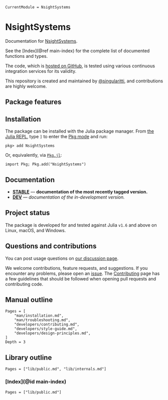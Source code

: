 ```@meta
CurrentModule = NsightSystems
```

# NsightSystems

Documentation for [NsightSystems](https://github.com/singularitti/NsightSystems.jl).

See the [Index](@ref main-index) for the complete list of documented functions
and types.

The code, which is [hosted on GitHub](https://github.com/singularitti/NsightSystems.jl), is tested
using various continuous integration services for its validity.

This repository is created and maintained by
[@singularitti](https://github.com/singularitti), and contributions are highly welcome.

## Package features



## Installation

The package can be installed with the Julia package manager.
From [the Julia REPL](https://docs.julialang.org/en/v1/stdlib/REPL/), type `]` to enter
the [Pkg mode](https://docs.julialang.org/en/v1/stdlib/REPL/#Pkg-mode) and run:

```julia-repl
pkg> add NsightSystems
```

Or, equivalently, via [`Pkg.jl`](https://pkgdocs.julialang.org/v1/):

```@repl
import Pkg; Pkg.add("NsightSystems")
```

## Documentation

- [**STABLE**](https://singularitti.github.io/NsightSystems.jl/stable) — **documentation of the most recently tagged version.**
- [**DEV**](https://singularitti.github.io/NsightSystems.jl/dev) — _documentation of the in-development version._

## Project status

The package is developed for and tested against Julia `v1.6` and above on Linux, macOS, and
Windows.

## Questions and contributions

You can post usage questions on
[our discussion page](https://github.com/singularitti/NsightSystems.jl/discussions).

We welcome contributions, feature requests, and suggestions. If you encounter any problems,
please open an [issue](https://github.com/singularitti/NsightSystems.jl/issues).
The [Contributing](@ref) page has
a few guidelines that should be followed when opening pull requests and contributing code.

## Manual outline

```@contents
Pages = [
    "man/installation.md",
    "man/troubleshooting.md",
    "developers/contributing.md",
    "developers/style-guide.md",
    "developers/design-principles.md",
]
Depth = 3
```

## Library outline

```@contents
Pages = ["lib/public.md", "lib/internals.md"]
```

### [Index](@id main-index)

```@index
Pages = ["lib/public.md"]
```

